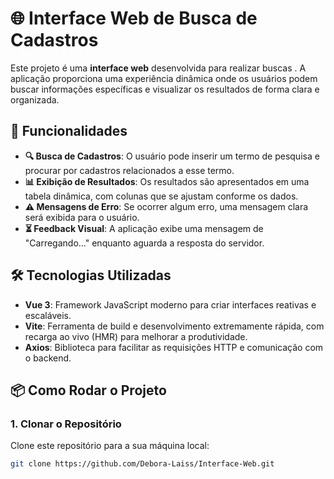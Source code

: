 # 🌐 Interface Web de Busca de Cadastros

Este projeto é uma **interface web** desenvolvida para realizar buscas . A aplicação proporciona uma experiência dinâmica onde os usuários podem buscar informações específicas e visualizar os resultados de forma clara e organizada.

## 🚀 Funcionalidades

- **🔍 Busca de Cadastros**: O usuário pode inserir um termo de pesquisa e procurar por cadastros relacionados a esse termo.
- **📊 Exibição de Resultados**: Os resultados são apresentados em uma tabela dinâmica, com colunas que se ajustam conforme os dados.
- **⚠️ Mensagens de Erro**: Se ocorrer algum erro, uma mensagem clara será exibida para o usuário.
- **⏳ Feedback Visual**: A aplicação exibe uma mensagem de "Carregando..." enquanto aguarda a resposta do servidor.

## 🛠️ Tecnologias Utilizadas

- **Vue 3**: Framework JavaScript moderno para criar interfaces reativas e escaláveis.
- **Vite**: Ferramenta de build e desenvolvimento extremamente rápida, com recarga ao vivo (HMR) para melhorar a produtividade.
- **Axios**: Biblioteca para facilitar as requisições HTTP e comunicação com o backend.

## 📦 Como Rodar o Projeto

### 1. Clonar o Repositório

Clone este repositório para a sua máquina local:

```bash
git clone https://github.com/Debora-Laiss/Interface-Web.git
